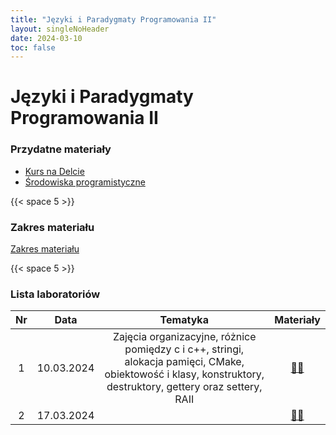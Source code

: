 ```yaml
---
title: "Języki i Paradygmaty Programowania II"
layout: singleNoHeader
date: 2024-03-10
toc: false
---
```


# Języki i Paradygmaty Programowania II

### Przydatne materiały

* [Kurs na Delcie](https://delta.pk.edu.pl/course/view.php?id=4996)
* [Środowiska programistyczne](/page/materials/ide)

{{< space 5 >}}

### Zakres materiału

[Zakres materiału](/page/materials/jipp-ii-2024-n/zakres/)

{{< space 5 >}}

### Lista laboratoriów

|  Nr   |    Data    |            Tematyka             |               Materiały               |
| :---: | :--------: | :-----------------------------: | :-----------------------------------: |
|   1   | 10.03.2024 |      Zajęcia organizacyjne, różnice pomiędzy c i c++, stringi, alokacja pamięci, CMake, obiektowość i klasy, konstruktory, destruktory, gettery oraz settery, RAII      | [📄🔗](/page/materials/jipp-ii-2024-n/z1) |
| 2 | 17.03.2024 | | [📄🔗](/page/materials/jipp-ii-2024-n/z2) |



